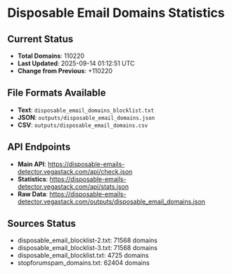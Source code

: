 # Disposable Email Domains Statistics

## Current Status
- **Total Domains**: 110220
- **Last Updated**: 2025-09-14 01:12:51 UTC
- **Change from Previous**: +110220

## File Formats Available
- **Text**: `disposable_email_domains_blocklist.txt`
- **JSON**: `outputs/disposable_email_domains.json`
- **CSV**: `outputs/disposable_email_domains.csv`

## API Endpoints
- **Main API**: https://disposable-emails-detector.vegastack.com/api/check.json
- **Statistics**: https://disposable-emails-detector.vegastack.com/api/stats.json
- **Raw Data**: https://disposable-emails-detector.vegastack.com/outputs/disposable_email_domains.json

## Sources Status
- disposable_email_blocklist-2.txt: 71568 domains
- disposable_email_blocklist-3.txt: 71568 domains
- disposable_email_blocklist.txt: 4725 domains
- stopforumspam_domains.txt: 62404 domains

